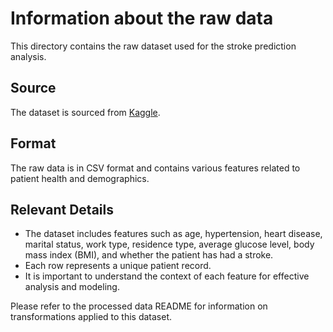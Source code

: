 # Information about the raw data

This directory contains the raw dataset used for the stroke prediction analysis. 

## Source
The dataset is sourced from [Kaggle](https://www.kaggle.com/datasets/fedesoriano/stroke-prediction-dataset). 

## Format
The raw data is in CSV format and contains various features related to patient health and demographics.

## Relevant Details
- The dataset includes features such as age, hypertension, heart disease, marital status, work type, residence type, average glucose level, body mass index (BMI), and whether the patient has had a stroke.
- Each row represents a unique patient record.
- It is important to understand the context of each feature for effective analysis and modeling.

Please refer to the processed data README for information on transformations applied to this dataset.
